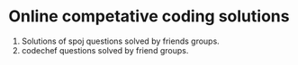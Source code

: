 # Online competative coding solutions
1) Solutions of spoj questions solved by friends groups.
2) codechef questions solved by friend groups.
